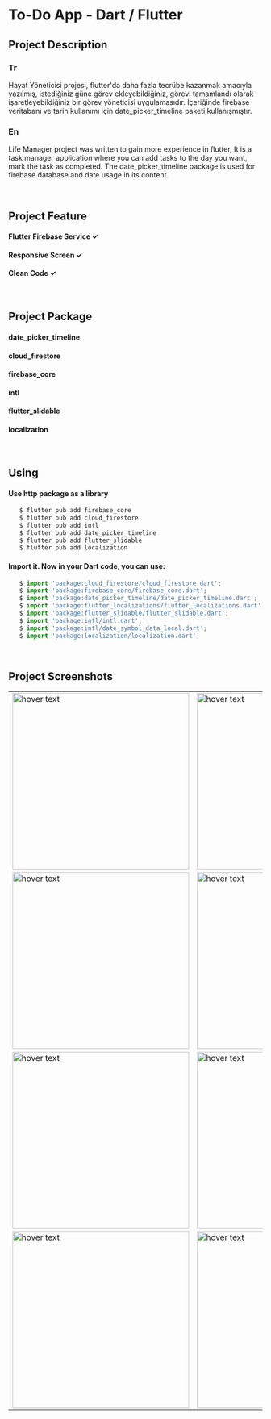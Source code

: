 # To-Do App - Dart / Flutter

## Project Description

### Tr
Hayat Yöneticisi projesi, flutter'da daha fazla tecrübe kazanmak amacıyla yazılmış, istediğiniz güne görev ekleyebildiğiniz, görevi tamamlandı olarak işaretleyebildiğiniz bir görev yöneticisi uygulamasıdır. İçeriğinde firebase veritabanı ve tarih kullanımı için date_picker_timeline paketi kullanışmıştır. 
</br>
### En
Life Manager project was written to gain more experience in flutter, It is a task manager application where you can add tasks to the day you want, mark the task as completed. The date_picker_timeline package is used for firebase database and date usage in its content.




</br>

## Project Feature

#### Flutter Firebase Service ✓
#### Responsive Screen ✓
#### Clean Code ✓


</br>

## Project Package

#### date_picker_timeline
#### cloud_firestore
#### firebase_core
#### intl
#### flutter_slidable
#### localization


</br>

## Using


#### Use http package as a library
```js
   $ flutter pub add firebase_core  
   $ flutter pub add cloud_firestore  
   $ flutter pub add intl 
   $ flutter pub add date_picker_timeline  
   $ flutter pub add flutter_slidable
   $ flutter pub add localization
```

#### Import it. Now in your Dart code, you can use:
```js
   $ import 'package:cloud_firestore/cloud_firestore.dart';  
   $ import 'package:firebase_core/firebase_core.dart';
   $ import 'package:date_picker_timeline/date_picker_timeline.dart';
   $ import 'package:flutter_localizations/flutter_localizations.dart'; 
   $ import 'package:flutter_slidable/flutter_slidable.dart'; 
   $ import 'package:intl/intl.dart';
   $ import 'package:intl/date_symbol_data_local.dart';
   $ import 'package:localization/localization.dart';
```


</br>

## Project Screenshots

<table>

  <tr>
     <td><img src="https://user-images.githubusercontent.com/17275354/161054793-b19c1c94-02d5-402c-9827-8ea27f748af7.gif" width="350" title="hover text"></td>
    <td><img src="https://user-images.githubusercontent.com/17275354/161054908-681ee218-8cbe-49d4-bf25-3591575708a5.jpg" width="350" title="hover text"></td>
    <td><img src="https://user-images.githubusercontent.com/17275354/161054955-120ecdbf-ad6b-43c8-8100-1d2d346c72ac.jpg" width="350" title="hover text"></td>
     <td><img src="https://user-images.githubusercontent.com/17275354/161055015-42432b81-db70-4acd-a5e6-2c1f669e4e67.jpg" width="350" title="hover text"></td>
  </tr>
  <tr>
     <td><img src="https://user-images.githubusercontent.com/17275354/161055183-f27d1084-ff17-4c9b-8f97-bed30836b477.jpg" width="350" title="hover text"></td>
    <td><img src="https://user-images.githubusercontent.com/17275354/161055200-dc63730c-726f-4a7a-bef5-669afd8a6a61.jpg" width="350" title="hover text"></td>
    <td><img src="https://user-images.githubusercontent.com/17275354/161055224-29336d49-7b66-4c8d-b7d3-035c32658a87.jpg" width="350" title="hover text"></td>
     <td><img src="https://user-images.githubusercontent.com/17275354/161055234-77560f2f-2097-4931-9859-e306b6647c4f.jpg" width="350" title="hover text"></td>
  </tr>
   <tr>
     <td><img src="https://user-images.githubusercontent.com/17275354/161055263-bae82b5e-6932-445b-825a-3b5c7f15f852.jpg" width="350" title="hover text"></td>
    <td><img src="https://user-images.githubusercontent.com/17275354/161055291-3a7548b5-b742-4d6b-acb1-1aacdb03758c.jpg" width="350" title="hover text"></td>
    <td><img src="https://user-images.githubusercontent.com/17275354/161055309-b7afa8a4-873e-4e8e-86c3-94faafb537f3.jpg" width="350" title="hover text"></td>
     <td><img src="https://user-images.githubusercontent.com/17275354/161055339-996696db-8db4-4673-a0c5-cadbe01b1a94.jpg" width="350" title="hover text"></td>
  </tr>
   <tr>
     <td><img src="https://user-images.githubusercontent.com/17275354/161055580-d4cf7e3b-68cf-4531-87b8-c7b82e9de383.jpg" width="350" title="hover text"></td>
    <td><img src="https://user-images.githubusercontent.com/17275354/161055601-91ff76dd-d162-43a9-b738-52fdcacbae2c.jpg" width="350" title="hover text"></td>
    <td><img src="https://user-images.githubusercontent.com/17275354/161055617-8b176756-a117-45fe-b1b7-0a99438bfe24.jpg" width="350" title="hover text"></td>
     <td><img src="https://user-images.githubusercontent.com/17275354/161055670-0b965569-5d4d-459d-becd-378b36c89388.gif" width="350" title="hover text"></td>
  </tr>
  
  
</table>
